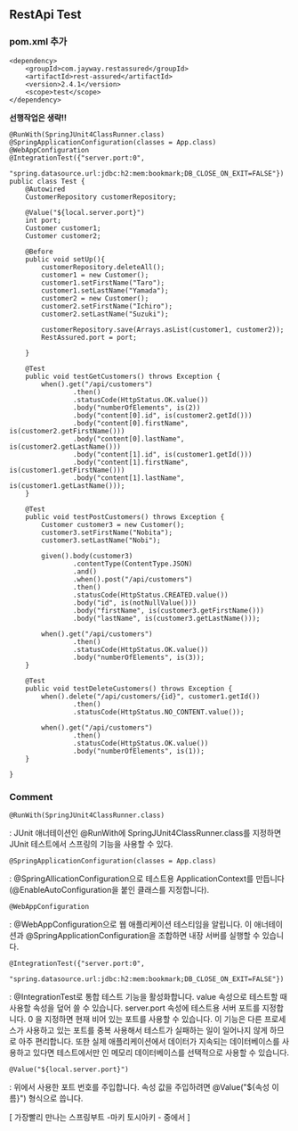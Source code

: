 ## RestApi Test

### pom.xml 추가
	<dependency>
		<groupId>com.jayway.restassured</groupId>
		<artifactId>rest-assured</artifactId>
		<version>2.4.1</version>
		<scope>test</scope>
	</dependency>
	
**선행작업은 생략!!**

	@RunWith(SpringJUnit4ClassRunner.class)
	@SpringApplicationConfiguration(classes = App.class)
	@WebAppConfiguration
	@IntegrationTest({"server.port:0",
 				  	"spring.datasource.url:jdbc:h2:mem:bookmark;DB_CLOSE_ON_EXIT=FALSE"})
 	public class Test {
 		@Autowired
		CustomerRepository customerRepository;

		@Value("${local.server.port}")
		int port;
		Customer customer1;
		Customer customer2;
		
		@Before
		public void setUp(){
			customerRepository.deleteAll();
			customer1 = new Customer();
			customer1.setFirstName("Taro");
			customer1.setLastName("Yamada");
			customer2 = new Customer();
			customer2.setFirstName("Ichiro");
			customer2.setLastName("Suzuki");
	
			customerRepository.save(Arrays.asList(customer1, customer2));
			RestAssured.port = port;
	
		}
		
		@Test
		public void testGetCustomers() throws Exception {
			when().get("/api/customers")
					.then()
					.statusCode(HttpStatus.OK.value())
					.body("numberOfElements", is(2))
					.body("content[0].id", is(customer2.getId()))
					.body("content[0].firstName", is(customer2.getFirstName()))
					.body("content[0].lastName", is(customer2.getLastName()))
					.body("content[1].id", is(customer1.getId()))
					.body("content[1].firstName", is(customer1.getFirstName()))
					.body("content[1].lastName", is(customer1.getLastName()));
		}

		@Test
		public void testPostCustomers() throws Exception {
			Customer customer3 = new Customer();
			customer3.setFirstName("Nobita");
			customer3.setLastName("Nobi");
	
			given().body(customer3)
					.contentType(ContentType.JSON)
					.and()
					.when().post("/api/customers")
					.then()
					.statusCode(HttpStatus.CREATED.value())
					.body("id", is(notNullValue()))
					.body("firstName", is(customer3.getFirstName()))
					.body("lastName", is(customer3.getLastName()));
	
			when().get("/api/customers")
					.then()
					.statusCode(HttpStatus.OK.value())
					.body("numberOfElements", is(3));
		}

		@Test
		public void testDeleteCustomers() throws Exception {
			when().delete("/api/customers/{id}", customer1.getId())
					.then()
					.statusCode(HttpStatus.NO_CONTENT.value());
	
			when().get("/api/customers")
					.then()
					.statusCode(HttpStatus.OK.value())
					.body("numberOfElements", is(1));
		}
		
 	}
 	
 	
### Comment

	
	@RunWith(SpringJUnit4ClassRunner.class)
: JUnit 애너테이션인 @RunWith에  SpringJUnit4ClassRunner.class를 지정하면 JUnit 테스트에서 스프링의 기능을 사용할 수 있다.

	@SpringApplicationConfiguration(classes = App.class)
: @SpringAllicationConfiguration으로 테스트용 ApplicationContext를 만듭니다(@EnableAutoConfiguration을 붙인 클래스를 지정합니다).

	@WebAppConfiguration
: @WebAppConfiguration으로 웹 애플리케이션 테스티임을 알립니다.
  이 애너테이션과 @SpringApplicationConfiguration을 조합하면 내장 서버를 실행할 수 있습니다.
  
  
	@IntegrationTest({"server.port:0",
 		"spring.datasource.url:jdbc:h2:mem:bookmark;DB_CLOSE_ON_EXIT=FALSE"})
: @IntegrationTest로 통합 테스트 기능을 활성화합니다. value 속성으로 테스트할 때 사용할 속성을 덮어 쓸 수 있습니다. server.port 속성에 테스트용 서버 포트를 지정합니다.
  0 을 지정하면 현재 비어 있는 포트를 사용할 수 있습니다. 이 기능은 다른 프로세스가 사용하고 있는 포트를 중복 사용해서 테스트가 실패하는 일이 일어나지 않게 하므로 아주 편리합니다.
  또한 실제 애플리케이션에서 데이터가 지속되는 데이터베이스를 사용하고 있다면 테스트에서만 인 메모리 데이터베이스를 선택적으로 사용할 수 있습니다.
  
  	@Value("${local.server.port}")
: 위에서 사용한 포트 번호를 주입합니다. 속성 값을 주입하려면 @Value("${속성 이름}") 형식으로 씁니다.


[ 가장빨리 만나는 스프링부트 -마키 토시아키 - 중에서 ]